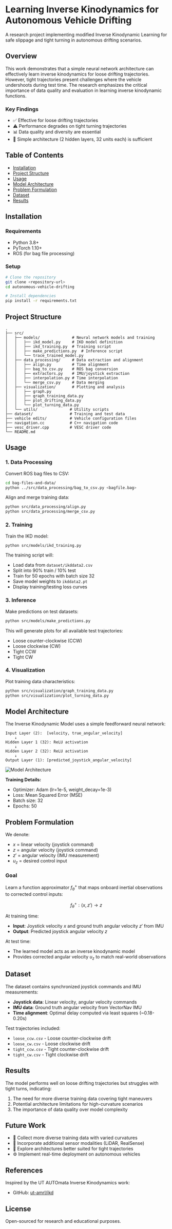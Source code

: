 # Learning Inverse Kinodynamics for Autonomous Vehicle Drifting

A research project implementing modified Inverse Kinodynamic Learning for safe slippage and tight turning in autonomous drifting scenarios.

## Overview

This work demonstrates that a simple neural network architecture can effectively learn inverse kinodynamics for loose drifting trajectories. However, tight trajectories present challenges where the vehicle undershoots during test time. The research emphasizes the critical importance of data quality and evaluation in learning inverse kinodynamic functions.

### Key Findings
- ✅ Effective for loose drifting trajectories
- ⚠️ Performance degrades on tight turning trajectories
- 📊 Data quality and diversity are essential
- 🧠 Simple architecture (2 hidden layers, 32 units each) is sufficient

## Table of Contents
- [Installation](#installation)
- [Project Structure](#project-structure)
- [Usage](#usage)
- [Model Architecture](#model-architecture)
- [Problem Formulation](#problem-formulation)
- [Dataset](#dataset)
- [Results](#results)

## Installation

### Requirements
- Python 3.8+
- PyTorch 1.10+
- ROS (for bag file processing)

### Setup
```bash
# Clone the repository
git clone <repository-url>
cd autonomous-vehicle-drifting

# Install dependencies
pip install -r requirements.txt
```

## Project Structure

```
.
├── src/
│   ├── models/              # Neural network models and training
│   │   ├── ikd_model.py     # IKD model definition
│   │   ├── ikd_training.py  # Training script
│   │   ├── make_predictions.py  # Inference script
│   │   └── trace_trained_model.py
│   ├── data_processing/     # Data extraction and alignment
│   │   ├── align.py         # Time alignment
│   │   ├── bag_to_csv.py    # ROS bag conversion
│   │   ├── extractors.py    # IMU/joystick extraction
│   │   ├── interpolation.py # Time interpolation
│   │   └── merge_csv.py     # Data merging
│   ├── visualization/       # Plotting and analysis
│   │   ├── graph.py
│   │   ├── graph_training_data.py
│   │   ├── plot_drifting_data.py
│   │   └── plot_turning_data.py
│   └── utils/              # Utility scripts
├── dataset/                # Training and test data
├── vehicle edits/          # Vehicle configuration files
├── navigation.cc           # C++ navigation code
├── vesc_driver.cpp         # VESC driver code
└── README.md
```

## Usage

### 1. Data Processing

Convert ROS bag files to CSV:
```bash
cd bag-files-and-data/
python ../src/data_processing/bag_to_csv.py <bagfile.bag>
```

Align and merge training data:
```bash
python src/data_processing/align.py
python src/data_processing/merge_csv.py
```

### 2. Training

Train the IKD model:
```bash
python src/models/ikd_training.py
```

The training script will:
- Load data from `dataset/ikddata2.csv`
- Split into 90% train / 10% test
- Train for 50 epochs with batch size 32
- Save model weights to `ikddata2.pt`
- Display training/testing loss curves

### 3. Inference

Make predictions on test datasets:
```bash
python src/models/make_predictions.py
```

This will generate plots for all available test trajectories:
- Loose counter-clockwise (CCW)
- Loose clockwise (CW)
- Tight CCW
- Tight CW

### 4. Visualization

Plot training data characteristics:
```bash
python src/visualization/graph_training_data.py
python src/visualization/plot_turning_data.py
```

## Model Architecture

The Inverse Kinodynamic Model uses a simple feedforward neural network:

```
Input Layer (2):  [velocity, true_angular_velocity]
    ↓
Hidden Layer 1 (32): ReLU activation
    ↓
Hidden Layer 2 (32): ReLU activation
    ↓
Output Layer (1): [predicted_joystick_angular_velocity]
```

![Model Architecture](https://user-images.githubusercontent.com/61725820/234666525-a226c27b-9a0b-4167-bca0-e47f078894b6.png)

**Training Details:**
- Optimizer: Adam (lr=1e-5, weight_decay=1e-3)
- Loss: Mean Squared Error (MSE)
- Batch size: 32
- Epochs: 50

## Problem Formulation

We denote:
- $x$ = linear velocity (joystick command)
- $z$ = angular velocity (joystick command)
- $z'$ = angular velocity (IMU measurement)
- $u_z$ = desired control input

### Goal
Learn a function approximator $f_{\theta}^{+}$ that maps onboard inertial observations to corrected control inputs:

$$f_{\theta}^{+}: (x, z') \rightarrow z$$

At training time:
- **Input**: Joystick velocity $x$ and ground truth angular velocity $z'$ from IMU
- **Output**: Predicted joystick angular velocity $z$

At test time:
- The learned model acts as an inverse kinodynamic model
- Provides corrected angular velocity $u_z$ to match real-world observations

## Dataset

The dataset contains synchronized joystick commands and IMU measurements:
- **Joystick data**: Linear velocity, angular velocity commands
- **IMU data**: Ground truth angular velocity from VectorNav IMU
- **Time alignment**: Optimal delay computed via least squares (~0.18-0.20s)

Test trajectories included:
- `loose_ccw.csv` - Loose counter-clockwise drift
- `loose_cw.csv` - Loose clockwise drift
- `tight_ccw.csv` - Tight counter-clockwise drift
- `tight_cw.csv` - Tight clockwise drift

## Results

The model performs well on loose drifting trajectories but struggles with tight turns, indicating:
1. The need for more diverse training data covering tight maneuvers
2. Potential architecture limitations for high-curvature scenarios
3. The importance of data quality over model complexity

## Future Work

- 🔄 Collect more diverse training data with varied curvatures
- 📡 Incorporate additional sensor modalities (LiDAR, RealSense)
- 🎯 Explore architectures better suited for tight trajectories
- ⚙️ Implement real-time deployment on autonomous vehicles

## References

Inspired by the UT AUTOmata Inverse Kinodynamics work:
- GitHub: [ut-amrl/ikd](https://github.com/ut-amrl/ikd)

## License

Open-sourced for research and educational purposes.
